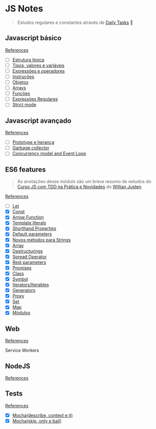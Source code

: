 # JS Notes

> Estudos regulares e constantes através de [Daily Tasks](daily-tasks.md) :purple_heart:

## Javascript básico

[References](references/js-basico.md)

- [ ] [Estrutura léxica]()
- [ ] [Tipos, valores e variáveis]()
- [ ] [Expressões e operadores]()
- [ ] [Instruções]()
- [ ] [Objetos]()
- [ ] [Arrays]()
- [ ] [Funções]()
- [ ] [Expressões Regulares]()
- [ ] [Strict mode]()

## Javascript avançado

[References](references/js-avancado.md)

- [ ] [Prototype e herança]()
- [ ] [Garbage collector]()
- [ ] [Concurrency model and Event Loop]()

## ES6 features

> As anotações desse módulo são um breve resumo de estudos do [Curso JS com TDD na Prática e Novidades](https://willianjusten.com.br/js-com-tdd-na-pratica-e-novidades/) do [Willian Justen](https://github.com/willianjusten/es6-curso).

[References](references/es6-references.md)

- [ ] [Let]()
- [x] [Const](es6-features/const.md)
- [x] [Arrow Function ](es6-features/arrow-functions.md)
- [x] [Template literals](es6-features/template-literals.md)
- [x] [Shorthand Properties](es6-features/shorthand-properties.md)
- [x] [Default parameters](es6-features/default-parameters.md)
- [x] [Novos métodos para Strings](es6-features/novos-metodos-para-strings.md)
- [x] [Array](es6-features/array.md)
- [x] [Destructurings](es6-features/destructuring.md)
- [x] [Spread Operator](es6-features/spread-operator.md)
- [x] [Rest parameters](es6-features/rest-parameters.md)
- [x] [Promises](es6-features/promises.md)
- [x] [Class](es6-features/class.md)
- [x] [Symbol](es6-features/symbol.md)
- [x] [Iterators/Iterables](es6-features/iterators-iterables.md)
- [x] [Generators](es6-features/generators.md)
- [x] [Proxy](es6-features/proxy.md)
- [x] [Set](es6-features/set.md)
- [x] [Map](es6-features/map.md)
- [x] [Módulos](es6-features/modulos.md)

## Web

[References](references/web.md)

Service Workers

## NodeJS

[References](references/module-bundler.md)

## Tests
[References](references/tests.md)

- [x] [Mocha(describe, context e it)](tdd-exemplos/exemplos/mocha.md)
- [x] [Mocha(skip, only e bail)](tdd-exemplos/exemplos/skip-only-bail.md)